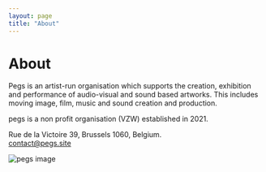 ```yaml
---
layout: page
title: "About"
---
```


# About

Pegs is an<!--Brussels-based !--> artist-run organisation which supports the creation, exhibition and performance of audio-visual and sound based artworks. This includes moving image, film, music and sound creation and production. <!--Pegs hosts artist [Keira Greene](http://keiragreene.com/), musician [Paul Abbott](https://paulabbott.net/) and sound designer [tyyym](https://tyyym.info/).!--> <!--Pegs supports the development and maintenance of a Brussels based inter-disciplinary artistic collaboration network which engages with and fosters international connections. Pegs works with partner organisations and individuals involved in creative practice, exhibition and performance, education and research. !-->

pegs is a non profit organisation (VZW) established in 2021.  

<!--pegs is a space in Brussels which celebrates and supports music and art practices. We do this by providing a space for developing and sharing works and conversation. This will happen through residencies, recordings, performances, screenings, meetings and publications. <!--pegs is a non profit organisation (VZW) established in 2021.!-->

Rue de la Victoire 39, Brussels 1060, Belgium.  
contact@pegs.site

![pegs image](../assets/images/pegs-event-1.png)  

